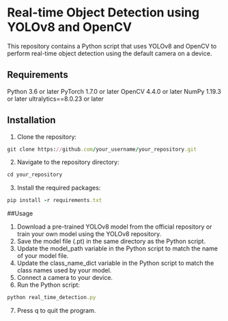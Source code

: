 # Real-time Object Detection using YOLOv8 and OpenCV

This repository contains a Python script that uses YOLOv8 and OpenCV to perform real-time object detection using the default camera on a device.

## Requirements
Python 3.6 or later
PyTorch 1.7.0 or later
OpenCV 4.4.0 or later
NumPy 1.19.3 or later
ultralytics==8.0.23 or later

## Installation
1. Clone the repository: 
```rb
git clone https://github.com/your_username/your_repository.git
```
2. Navigate to the repository directory:
```rb
cd your_repository
```
3. Install the required packages:
```rb
pip install -r requirements.txt
```
##Usage
1. Download a pre-trained YOLOv8 model from the official repository or train your own model using the YOLOv8 repository.
2. Save the model file (.pt) in the same directory as the Python script.
3. Update the model_path variable in the Python script to match the name of your model file.
4. Update the class_name_dict variable in the Python script to match the class names used by your model.
5. Connect a camera to your device.
6. Run the Python script:
```rb
python real_time_detection.py
```
7. Press q to quit the program.
